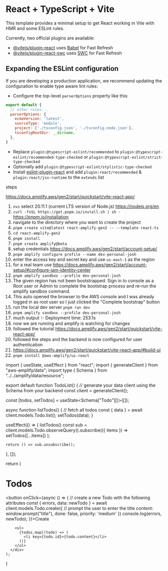 # React + TypeScript + Vite

This template provides a minimal setup to get React working in Vite with HMR and some ESLint rules.

Currently, two official plugins are available:

- [@vitejs/plugin-react](https://github.com/vitejs/vite-plugin-react/blob/main/packages/plugin-react/README.md) uses [Babel](https://babeljs.io/) for Fast Refresh
- [@vitejs/plugin-react-swc](https://github.com/vitejs/vite-plugin-react-swc) uses [SWC](https://swc.rs/) for Fast Refresh

## Expanding the ESLint configuration

If you are developing a production application, we recommend updating the configuration to enable type aware lint rules:

- Configure the top-level `parserOptions` property like this:

```js
export default {
  // other rules...
  parserOptions: {
    ecmaVersion: 'latest',
    sourceType: 'module',
    project: ['./tsconfig.json', './tsconfig.node.json'],
    tsconfigRootDir: __dirname,
  },
}
```

- Replace `plugin:@typescript-eslint/recommended` to `plugin:@typescript-eslint/recommended-type-checked` or `plugin:@typescript-eslint/strict-type-checked`
- Optionally add `plugin:@typescript-eslint/stylistic-type-checked`
- Install [eslint-plugin-react](https://github.com/jsx-eslint/eslint-plugin-react) and add `plugin:react/recommended` & `plugin:react/jsx-runtime` to the `extends` list



steps

<https://docs.amplify.aws/gen2/start/quickstart/vite-react-app/>

1. `nvs` select 20.11.1 (current LTS version of Node.js) <https://nodejs.org/en>
1. `curl -fsSL https://get.pnpm.io/install.sh | sh -` <https://pnpm.io/installation>
1. navigate to the directory where you want to create the project
1. `pnpm create vite@latest react-amplify-gen2 -- --template react-ts`
1. `cd react-amplify-gen2`
1. `pnpm install`
1. `pnpm create amplify@beta`
1. setup credentials <https://docs.amplify.aws/gen2/start/account-setup/>
  1. `pnpm amplify configure profile --name dev-personal-josh`
  1. enter the access key and secret key and use `us-east-1` as the region
  1. for a real team use <https://docs.amplify.aws/gen2/start/account-setup/#configure-iam-identity-center>
1. `pnpm amplify sandbox --profile dev-personal-josh`
  1. The given region has not been bootstrapped. Sign in to console as a Root user or Admin to complete the bootstrap process and re-run the amplify sandbox command.
  1. This auto opened the browser to the AWS console and I was already logged in as root user so I just clicked the "Complete bootstrap" button
1. run the local dev server `pnpm run dev`
1. `pnpm amplify sandbox --profile dev-personal-josh`
  1. much output ✨ Deployment time: 253.1s
  1. now we are running and amplify is watching for changes
1. followed the tutorial <https://docs.amplify.aws/gen2/start/quickstart/vite-react-app/>
  1. followed the steps and the backend is now configured for user authentication
1. <https://docs.amplify.aws/gen2/start/quickstart/vite-react-app/#build-ui>
1. `pnpm install @aws-amplify/ui-react`


import { useState, useEffect } from "react";
import { generateClient } from "aws-amplify/data";
import type { Schema } from "../../amplify/data/resource";

export default function TodoList() {
  // generate your data client using the Schema from your backend
  const client = generateClient<Schema>();

  const [todos, setTodos] = useState<Schema["Todo"][]>([]);

  async function listTodos() {
    // fetch all todos
    const { data } = await client.models.Todo.list();
    setTodos(data);
  }

  useEffect(() => {
    listTodos()
    const sub = client.models.Todo.observeQuery().subscribe(({ items }) =>
     setTodos([...items])
    );
  
    return () => sub.unsubscribe();
  }, []);

  return (
      <div>
        <h1>Todos</h1>
        <button onClick={async () => {
          // create a new Todo with the following attributes
          const { errors, data: newTodo } = await client.models.Todo.create({
            // prompt the user to enter the title
            content: window.prompt("title"),
            done: false,
            priority: 'medium'
          })
          console.log(errors, newTodo);
        }}>Create</button>

        <ul>
          {todos.map((todo) => (
            <li key={todo.id}>{todo.content}</li>
          ))}
        </ul>
      </div>
    );
}